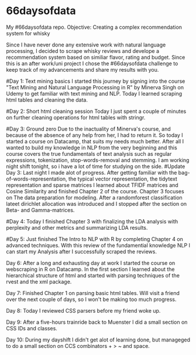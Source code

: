 # 66daysofdata
My #66daysofdata repo. Objective: Creating a complex recommendation system for whisky

Since I have never done any extensive work with natural language processing, I decided to scrape whisky reviews and develope a recommendation system based on similiar flavor, rating and budget. Since this is an after work/uni project I chose the #66daysofdata challenge to keep track of my advancements and share my results with you.

#Day 1: Text mining basics
I started this journey by signing into the course "Text Mining and Natural Language Processing in R" by Minerva Singh on Udemy to get familiar with text mining and NLP. Today I learned scraping html tables and cleaning the data.

#Day 2: Short html cleaning session
Today I just spent a couple of minutes on further cleaning operations for html tables with stringr.

#Day 3: Ground zero
Due to the inactuality of Minerva's course, and because of the absence of any help from her, I had to return it. So today I started a course on Datacamp, that suits my needs much better. After all I wanted to build my knowledge in NLP from the very beginning and this course covers the true fundamentals of text analysis such as regular expressions, tokenization, stop-words-removal and stemming. I am working night shift tonight, so i have a lot of time for studying on the side. 
#Update Day 3: 
Last night I made alot of progress. After getting familiar with the bag-of-words-representation, the typical vector representation, the tidytext representation and sparse matrices I learned about TFIDF matrices and Cosine Similarity and finished Chapter 2 of the course. Chapter 3 focuses on The data preparation for modeling. After a randomforest classification lateet dirichlet allocation was introduced and I stopped after the section on Beta- and Gamma-matrices.

#Day 4: Today I finished Chapter 3 with finalizing the LDA analysis with perplexity and other metrics and summarizing LDA results.

#Day 5: Just finished The Intro to NLP with R by completing Chapter 4 on advanced techniques. With this review of the fundamential knowledge NLP I can start my Analysis after I successfully scraped the reviews.

Day 6: After a long and exhausting day at work I started the course on webscraping in R on Datacamp. In the first section I learned about the hierarchical structure of html and started with parsing techniques of the rvest and the xml package.

Day 7: Finished Chapter 1 on parsing basic html tables. Will visit a friend over the next couple of days, so I won't be making too much progress.

Day 8: Today I reviewed CSS parsers before my friend woke up.

Day 9: After a five-hours trainride back to Muenster I did a small section on CSS IDs and classes.

Day 10: During my dayshift I didn't get alot of learning done, but manageged to do a small section on  CCS combinators + > ~ and space.

